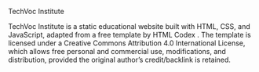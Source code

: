 TechVoc Institute

TechVoc Institute is a static educational website built with HTML, CSS, and JavaScript, adapted from a free template by HTML Codex
. The template is licensed under a Creative Commons Attribution 4.0 International License, which allows free personal and commercial use, modifications, and distribution, provided the original author’s credit/backlink is retained.
